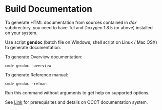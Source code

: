 ﻿<h1><a id="build_upgrade__building_documentation" class="anchor">Build Documentation</a></h1>

To generate HTML documentation from sources contained in *dox* subdirectory, 
you need to have Tcl and Doxygen 1.8.5 (or above) installed on your system.

Use script **gendoc** (batch file on Windows, shell script on Linux / Mac OSX) to generate documentation.

To generate Overview documentation:

    cmd> gendoc -overview

To generate Reference manual:

    cmd> gendoc -refman

Run this command without arguments to get help on supported options.

See [Link](#occt_contribution__documentation) for prerequisites and details on OCCT documentation system.
